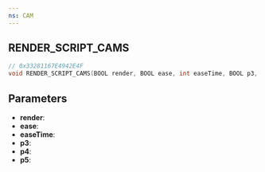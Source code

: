 ```yaml
---
ns: CAM
---
```

## RENDER_SCRIPT_CAMS

```c
// 0x33281167E4942E4F
void RENDER_SCRIPT_CAMS(BOOL render, BOOL ease, int easeTime, BOOL p3, BOOL p4, Any p5);
```

## Parameters
* **render**:
* **ease**:
* **easeTime**:
* **p3**:
* **p4**:
* **p5**:
